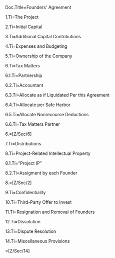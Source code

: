 Doc.Title=Founders' Agreement

1.Ti=The Project

2.Ti=Initial Capital

3.Ti=Additional Capital Contributions

4.Ti=Expenses and Budgeting

5.Ti=Ownership of the Company

6.Ti=Tax Matters

6.1.Ti=Partnership

6.2.Ti=Accountant

6.3.Ti=Allocate as if Liquidated Per this Agreement

6.4.Ti=Allocate per Safe Harbor

6.5.Ti=Allocate Nonrecourse Deductions

6.6.Ti=Tax Matters Partner

6.=[Z/Sec/6]

7.Ti=Distributions

8.Ti=Project-Related Intellectual Property

8.1.Ti=“Project IP”

8.2.Ti=Assigment by each Founder

8.=[Z/Sec/2]

9.Ti=Confidentiality

10.Ti=Third-Party Offer to Invest

11.Ti=Resignation and Removal of Founders

12.Ti=Dissolution

13.Ti=Dispute Resolution

14.Ti=Miscellaneous Provisions

=[Z/Sec/14]